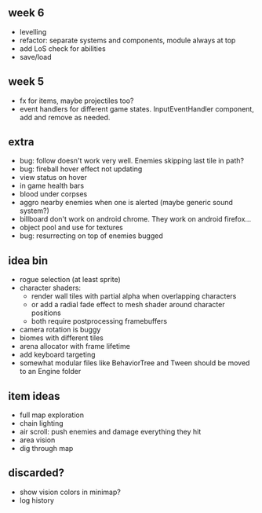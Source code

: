 ## week 6
- levelling
- refactor: separate systems and components, module always at top
- add LoS check for abilities
- save/load

## week 5
- fx for items, maybe projectiles too?
- event handlers for different game states. InputEventHandler component, add and remove as needed.

## extra
- bug: follow doesn't work very well. Enemies skipping last tile in path?
- bug: fireball hover effect not updating
- view status on hover
- in game health bars
- blood under corpses
- aggro nearby enemies when one is alerted (maybe generic sound system?)
- billboard don't work on android chrome. They work on android firefox...
- object pool and use for textures
- bug: resurrecting on top of enemies bugged

## idea bin
- rogue selection (at least sprite)
- character shaders:
  - render wall tiles with partial alpha when overlapping characters
  - or add a radial fade effect to mesh shader around character positions
  - both require postprocessing framebuffers
- camera rotation is buggy
- biomes with different tiles
- arena allocator with frame lifetime
- add keyboard targeting
- somewhat modular files like BehaviorTree and Tween should be moved to an Engine folder

## item ideas
- full map exploration
- chain lighting
- air scroll: push enemies and damage everything they hit
- area vision
- dig through map

## discarded?
- show vision colors in minimap?
- log history
